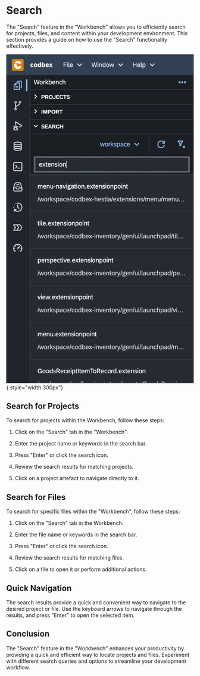 # Search

The "Search" feature in the "Workbench" allows you to efficiently search for projects, files, and content within your development environment. This section provides a guide on how to use the "Search" functionality effectively.

![Search](../../images/tooling/workbench/search.png){ style="width:300px"}

## Search for Projects

To search for projects within the Workbench, follow these steps:

1. Click on the "Search" tab in the "Workbench".

2. Enter the project name or keywords in the search bar.

3. Press "Enter" or click the search icon.

4. Review the search results for matching projects.

5. Click on a project artefact to navigate directly to it.

## Search for Files

To search for specific files within the "Workbench", follow these steps:

1. Click on the "Search" tab in the Workbench.

2. Enter the file name or keywords in the search bar.

3. Press "Enter" or click the search icon.

4. Review the search results for matching files.

5. Click on a file to open it or perform additional actions.

## Quick Navigation

The search results provide a quick and convenient way to navigate to the desired project or file. Use the keyboard arrows to navigate through the results, and press "Enter" to open the selected item.

## Conclusion

The "Search" feature in the "Workbench" enhances your productivity by providing a quick and efficient way to locate projects and files. Experiment with different search queries and options to streamline your development workflow.
